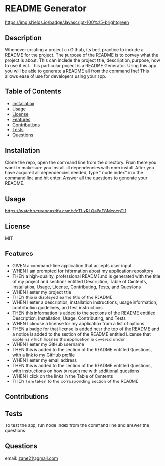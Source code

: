 # README Generator

https://img.shields.io/badge/Javascript-100%25-brightgreen

## Description 

Whenever creating a project on Github, its best practice to include a README for the project. The purpose of the README is to convey what the project is about. This can include the project title, description, purpose, how to use it ect. This particular project is a README Generator. Using this app you will be able to generate a README all from the command line! This allows ease of use for developers using your app.


## Table of Contents 


* [Installation](#installation)
* [Usage](#usage)
* [License](#license)
* [Features](#features)
* [Contributions](#contributions)
* [Tests](#tests)
* [Questions](#questions)


## Installation

Clone the repo, open the command line from the directory. From there you want to make sure you install all dependencies with npm install. After you have acquired all dependencies needed, type " node index" into the command line and hit enter. Answer all the questions to generate your README.

## Usage 

https://watch.screencastify.com/v/cTLxRLQa6eF8MxocpTI1

## License

MIT

## Features

* GIVEN a command-line application that accepts user input
* WHEN I am prompted for information about my application repository
* THEN a high-quality, professional README.md is generated with the title of my project and sections entitled Description, Table of Contents, Installation, Usage, License, Contributing, Tests, and Questions
* WHEN I enter my project title
* THEN this is displayed as the title of the README
* WHEN I enter a description, installation instructions, usage information, contribution guidelines, and test instructions
* THEN this information is added to the sections of the README entitled Description, Installation, Usage, Contributing, and Tests
* WHEN I choose a license for my application from a list of options
* THEN a badge for that license is added near the top of the README and a notice is added to the section of the README entitled License that explains which license the application is covered under
* WHEN I enter my GitHub username
* THEN this is added to the section of the README entitled Questions, with a link to my GitHub profile
* WHEN I enter my email address
* THEN this is added to the section of the README entitled Questions, with instructions on how to reach me with additional questions
* WHEN I click on the links in the Table of Contents
* THEN I am taken to the corresponding section of the README

## Contributions

## Tests

To test the app, run node index from the command line and answer the questions

## Questions

email: zane21@gmail.com


